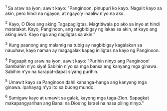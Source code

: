 <sup>1</sup>
Sa araw na iyon, aawit kayo: "Panginoon, pinupuri ko kayo. Nagalit kayo sa akin, pero hindi na ngayon, at ngayoʼy inaaliw nʼyo na ako. 

<sup>2</sup>
Kayo, O Dios ang aking Tagapagligtas. Magtitiwala po ako sa inyo at hindi matatakot. Kayo, Panginoon, ang nagbibigay ng lakas sa akin, at kayo ang aking awit. Kayo nga ang nagligtas sa akin." 

<sup>3</sup>
Kung paanong ang malamig na tubig ay nagbibigay kagalakan sa nauuhaw, kayo naman ay magagalak kapag iniligtas na kayo ng Panginoon. 

<sup>4</sup>
Pagsapit ng araw na iyon, aawit kayo: "Purihin ninyo ang Panginoon! Sambahin nʼyo siya! Sabihin nʼyo sa mga bansa ang kanyang mga ginawa. Sabihin nʼyo na karapat-dapat siyang purihin. 

<sup>5</sup>
Umawit kayo sa Panginoon dahil kahanga-hanga ang kanyang mga ginawa. Ipahayag nʼyo ito sa buong mundo. 

<sup>6</sup>
Sumigaw kayo at umawit sa galak, kayong mga taga-Zion. Sapagkat makapangyarihan ang Banal na Dios ng Israel na nasa piling ninyo."